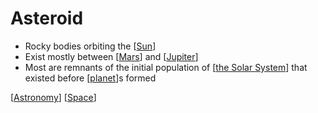 # Asteroid

- Rocky bodies orbiting the [[Sun]]
- Exist mostly between [[Mars]] and [[Jupiter]]
- Most are remnants of the initial population of [[the Solar System]] that existed before [[planet]]s formed

[[Astronomy]] [[Space]]

[//begin]: # "Autogenerated link references for markdown compatibility"
[Sun]: sun "Sun"
[Mars]: mars "Mars ♂"
[Jupiter]: jupiter "Jupiter ♃"
[the Solar System]: the-solar-system "The Solar System"
[planet]: planet "Planet"
[Astronomy]: astronomy "Astronomy"
[Space]: space "Space"
[//end]: # "Autogenerated link references"